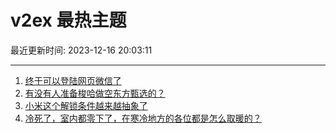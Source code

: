 # v2ex 最热主题

最近更新时间: 2023-12-16 20:03:11

--- 
1. [终于可以登陆网页微信了](https://www.v2ex.com/t/1000851) 
2. [有没有人准备梭哈做空东方甄选的？](https://www.v2ex.com/t/1000853) 
3. [小米这个解锁条件越来越抽象了](https://www.v2ex.com/t/1000914) 
4. [冷死了，室内都零下了，在寒冷地方的各位都是怎么取暖的？](https://www.v2ex.com/t/1000898) 
